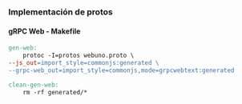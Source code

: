 ### Implementación de protos

#### gRPC Web - Makefile

```makefile
gen-web: 
    protoc -I=protos webuno.proto \
--js_out=import_style=commonjs:generated \
--grpc-web_out=import_style=commonjs,mode=grpcwebtext:generated

clean-gen-web:
    rm -rf generated/*
```
